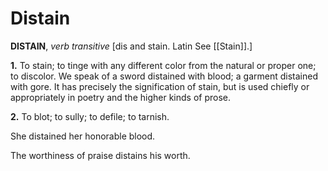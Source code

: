 # Distain

**DISTAIN**, _verb transitive_ \[dis and stain. Latin See [[Stain]].\]

**1.** To stain; to tinge with any different color from the natural or proper one; to discolor. We speak of a sword distained with blood; a garment distained with gore. It has precisely the signification of stain, but is used chiefly or appropriately in poetry and the higher kinds of prose.

**2.** To blot; to sully; to defile; to tarnish.

She distained her honorable blood.

The worthiness of praise distains his worth.